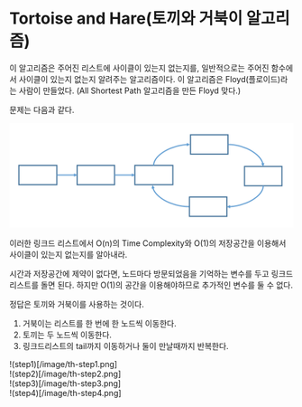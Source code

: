 # Tortoise and Hare(토끼와 거북이 알고리즘)

이 알고리즘은 주어진 리스트에 사이클이 있는지 없는지를, 일반적으로는 주어진 함수에서 사이클이 있는지 없는지 알려주는 알고리즘이다. 이 알고리즘은 Floyd(플로이드)라는 사람이 만들었다. (All Shortest Path 알고리즘을 만든 Floyd 맞다.)

문제는 다음과 같다.

![image1](/image/tortoise-and-hare.png)

이러한 링크드 리스트에서 O(n)의 Time Complexity와 O(1)의 저장공간을 이용해서 사이클이 있는지 없는지를 알아내라.

시간과 저장공간에 제약이 없다면, 노드마다 방문되었음을 기억하는 변수를 두고 링크드 리스트를 돌면 된다. 하지만 O(1)의 공간을 이용해야하므로 추가적인 변수를 둘 수 없다.

정답은 토끼와 거북이를 사용하는 것이다.

1. 거북이는 리스트를 한 번에 한 노드씩 이동한다.
2. 토끼는 두 노드씩 이동한다.
3. 링크드리스트의 tail까지 이동하거나 둘이 만날때까지 반복한다.

!(step1)[/image/th-step1.png]  
!(step2)[/image/th-step2.png]  
!(step3)[/image/th-step3.png]  
!(step4)[/image/th-step4.png]  
